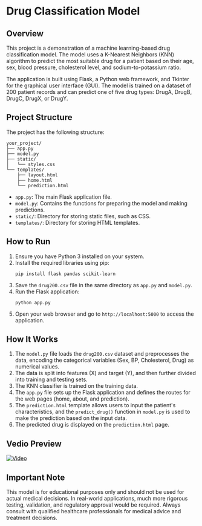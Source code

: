 

# Drug Classification Model

## Overview
This project is a demonstration of a machine learning-based drug classification model. The model uses a K-Nearest Neighbors (KNN) algorithm to predict the most suitable drug for a patient based on their age, sex, blood pressure, cholesterol level, and sodium-to-potassium ratio.

The application is built using Flask, a Python web framework, and Tkinter for the graphical user interface (GUI). The model is trained on a dataset of 200 patient records and can predict one of five drug types: DrugA, DrugB, DrugC, DrugX, or DrugY.

## Project Structure
The project has the following structure:

```
your_project/
├── app.py
├── model.py
├── static/
│   └── styles.css
└── templates/
    ├── layout.html
    ├── home.html
    └── prediction.html
```

- `app.py`: The main Flask application file.
- `model.py`: Contains the functions for preparing the model and making predictions.
- `static/`: Directory for storing static files, such as CSS.
- `templates/`: Directory for storing HTML templates.

## How to Run
1. Ensure you have Python 3 installed on your system.
2. Install the required libraries using pip:
   ```
   pip install flask pandas scikit-learn
   ```
3. Save the `drug200.csv` file in the same directory as `app.py` and `model.py`.
4. Run the Flask application:
   ```
   python app.py
   ```
5. Open your web browser and go to `http://localhost:5000` to access the application.

## How It Works
1. The `model.py` file loads the `drug200.csv` dataset and preprocesses the data, encoding the categorical variables (Sex, BP, Cholesterol, Drug) as numerical values.
2. The data is split into features (X) and target (Y), and then further divided into training and testing sets.
3. The KNN classifier is trained on the training data.
4. The `app.py` file sets up the Flask application and defines the routes for the web pages (home, about, and prediction).
5. The `prediction.html` template allows users to input the patient's characteristics, and the `predict_drug()` function in `model.py` is used to make the prediction based on the input data.
6. The predicted drug is displayed on the `prediction.html` page.

## Vedio Preview

[![Video](https://img.youtube.com/vi/your-thumbnail-id/0.jpg)](vedio.mp4)


## Important Note
This model is for educational purposes only and should not be used for actual medical decisions. In real-world applications, much more rigorous testing, validation, and regulatory approval would be required. Always consult with qualified healthcare professionals for medical advice and treatment decisions.
